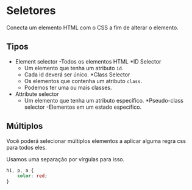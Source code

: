 # Seletores 

Conecta um elemento HTML com o CSS a fim de alterar o elemento.

## Tipos

* Element selector
    -Todos os elementos HTML
*ID Selector
    - Um elemento que tenha um atributo `id`.
    - Cada id deverá ser único.
*Class Selector
    - Os elementos que contenha um atributo `class`.
    - Podemos ter uma ou mais classes.
* Attribute selector
    - Um elemento que tenha um atributo específico.
*Pseudo-class selector
    -Elementos em um estado específico.

## Múltiplos

Você poderá selecionar múltiplos elementos a aplicar alguma regra css para todos eles.

Usamos uma separação por vírgulas para isso.

```css
h1, p, a {
    color: red;
}
```
